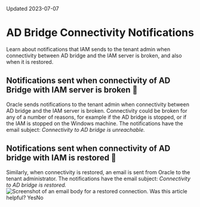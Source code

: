 Updated 2023-07-07
# AD Bridge Connectivity Notifications
Learn about notifications that IAM sends to the tenant admin when connectivity between AD bridge and the IAM server is broken, and also when it is restored.
## Notifications sent when connectivity of AD Bridge with IAM server is broken 🔗 
Oracle sends notifications to the tenant admin when connectivity between AD bridge and the IAM server is broken. Connectivity could be broken for any of a number of reasons, for example if the AD bridge is stopped, or if the IAM is stopped on the Windows machine.
The notifications have the email subject: _Connectivity to AD bridge <windows machine name> is unreachable._
## Notifications sent when connectivity of AD bridge with IAM is restored 🔗 
Similarly, when connectivity is restored, an email is sent from Oracle to the tenant administrator.
The notifications have the email subject: _Connectivity to AD bridge <windows machine name> is restored._
![Screenshot of an email body for a restored connection.](https://docs.oracle.com/en-us/iaas/Content/Resources/Images/iam-adbridge_email_connection_broken_restored.png)
Was this article helpful?
YesNo

